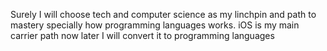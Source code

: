 Surely I will choose tech and computer science as my linchpin and path to mastery 
specially how programming languages works. 
iOS is my main carrier path now later I will convert it to programming languages 
